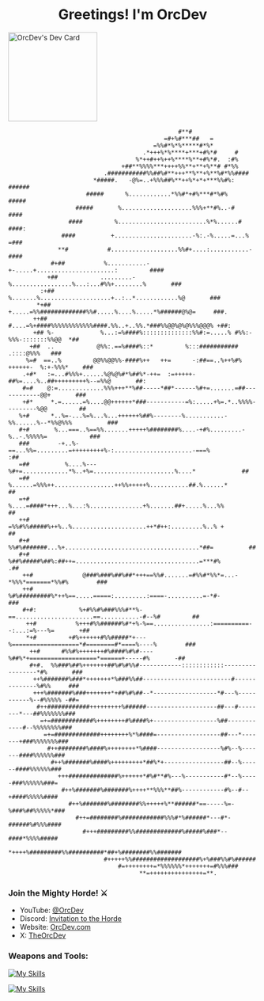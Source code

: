 <h1 align="center">Greetings! I'm OrcDev</h1>

<a href="https://orcdev.com/banner?warrior=869a6c8386505f42723beeb5fdf17fdaa51030b00d86a3e3c9c5a9550cb946a7">
  <img
    src="https://orcdev.com/banners/869a6c8386505f42723beeb5fdf17fdaa51030b00d86a3e3c9c5a9550cb946a7.png"
    width="180"
    height="180"
    alt="OrcDev's Dev Card"
  />
</a>

                                                    #**#                                               
                                                =#+%#***##   =                                         
                                             =%%#*%*%*****#*%*                                         
                                          .*+++%*%****+***+#%*#     #                                  
                                        %*++#++%++%****%**+#%*#.  :#%                                  
                                    +##**%%%%***++++%%**+**+%**# #*%%                                  
                               .###########%%##%#**+++**%**+%**%#*%%####                               
                            *#####.   -@%=..+%%%##%**++%*+*+***%%#%: ######                            
                          #####      %............*%%#*+#%***#*%#%       #####                         
                       #####       %....................%%%+**#%..-#        ####                       
                     ####         %.........................%*%......#        ####:                    
                   ####          +......................-%:.-%.....=...%        =###                   
                  **#           #...................%%#+....:...........-         ####                 
                #+##           %...........-+-.....+......................:         ####               
               +##            .........-%.................%...:...#%%+........%       ###              
             :+##             %.......%....................+..:..*............%@       ###             
            *+##              +.....=%%#############%%#.....%....%.....*%######@%@=     ###.           
           ++##               #....=%+####%%%%%%%%%%%%####.%%..+..%%.*###%%@@%@%@%%%@@@% +##:          
           +## %-             %...:=%####%::::::::::::::%%#:=.....% #%%:-%%%-:::::::%%@@  *##          
          +##  ..            @%%:.==%####%::*         %:::###########          .::::@%%%   ###         
         %=#  ==..%         @@%%@@%%-####%++   ++=      -:##==..%++%#% ++++++-  %:+-%%%*    ###        
        .+#*   :=...#%%%+......%@%@%#*%##%*-++=  :=+++++-##%=....%..##+++++++++%--=%%@       ##:       
        #=#    @:=.............%%%+++**%##-----*##*------%#+=.......=##------------@@+       ###       
        +#*     *.=......=%....@@++++++*###-----------=%:.....+%=.*..%%%%---------%@@         ##       
       %+#      *..%=-...%=%...%...++++++%##%--------%...........-%%......%--*%%@%%%          ###      
       #+#       %...===..%==%%.......+++++%########%....-+#%.........-%..-.%%%%%=            ###      
       ###        -+..%-==...%%=.........=+++++++++%-:......................-===%             :##      
       =##          %....%---%#+=.............*%..+%=.......................%....*             ##      
       =##           %......=%%%++.................++%%+++++%...........##.%......*            ##      
       =+#             %....=####*+++...%...:%...............+%.......##+.....%...%%           ##      
       ++#               =%%#%%#####%++%..%.....................++*#++:.........%..% +         ##      
       #+#                 %%#%#######...%+......................................*##=          ##      
       #+#               %##%#####%##%:##++=...................................=***#%         .##      
        ++#              @###%###%##%##*+++==%%#.......=#%%#*%%*=...-*%%%*=======*%%#%        ###      
        ++#              %#%#########%*++%==.....=====:.........:====-..........=-*#-         ###      
        #+#:            %+#%%#%###%%%#**%-==......................==...........-#--%#         ##       
         ++#           %+++#%%######%#*+%-%==................:==========--:...:=%---%=       +##       
         *+#         +#%++++++#%%#####*+---%===================*#========#*====%----%        ###       
          ++#      #%%#%+++++++#%####%#%#----%##%*+===================*======+-----#%       -##        
          #+#.  %%###%##%+++++++##%#%#%%#------------::::::::::::-----------------*#%       ###        
           ++%#######%###*+++++++*%###%%##-------------------------#--------------%#%%     ###         
           +++%#######%###+++++++*+##%#%##--*------------------*#---%-----------%--#%%%%% -##=         
            #++############+++++++++%######--------------------##---#--------*---##%%%%%%%###          
             =+=############%++++++++#%####%+------------------%##------------#--%%%%%%%%###           
              =+=#############++++++++%*%####=------------------##---*-------+###%%%%%%%###            
               #++########%####%++++++++*%####------------------%#%--%-------####%%%%%%###             
                #++%#######%####%+++++++++*##%*+-----------------##--%------####%%%%%%###              
                  +++##############%++++++*#%#**#%---%-----------#*--%-----###%%%%%%###=               
                   #++%#######%#######%++++**%%%**##%------------#%--#--+####%%%%%####                 
                     #++%#######%########%%+++++%**######*==-----%=-%###%##%%%%%*###                   
                       #++=########%############%%%#*%######*---#*-######%#%%%####                     
                         #+++#########%%#############%#####%###*--####*%%%%#####                       
                            *++++%#########%%##########*##+%########%%#######                          
                               #+++++%%###################%+%###%%#%######                             
                                   #=++++++++=*%%%%%%*+++++++=#%%%###                                  
                                         **=+++++++++++++++=**.                                        
                                                                                                       


<h3>Join the Mighty Horde! ⚔️</h3>
<ul>
  <li>YouTube: <a href="https://www.youtube.com/@orcdev">@OrcDev</a></li>
  <li>Discord: <a href="https://discord.com/invite/uFB5YzH9YG">Invitation to the Horde</a></li>
  <li>Website: <a href="https://orcdev.com">OrcDev.com</a></li>
  <li>X: <a href="https://x.com/theorcdev">TheOrcDev</a></li>
</ul>

<h3 align="left">Weapons and Tools:</h3>

[![My Skills](https://skillicons.dev/icons?i=js,ts,nextjs,react,vue,nodejs,nestjs,tailwind,php&theme=light)](https://skillicons.dev#gh-dark-mode-only)

[![My Skills](https://skillicons.dev/icons?i=js,ts,nextjs,react,vue,nodejs,nestjs,tailwind,php&theme=dark)](https://skillicons.dev#gh-light-mode-only)
